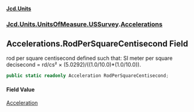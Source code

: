 #### [Jcd.Units](index 'index')
### [Jcd.Units.UnitsOfMeasure.USSurvey](Jcd.Units.UnitsOfMeasure.USSurvey 'Jcd.Units.UnitsOfMeasure.USSurvey').[Accelerations](Accelerations 'Jcd.Units.UnitsOfMeasure.USSurvey.Accelerations')

## Accelerations.RodPerSquareCentisecond Field

rod per square centisecond defined such that: SI meter per square decisecond = rd/cs² ×
(5.0292)/((1.0/10.0)*(1.0/10.0)).

```csharp
public static readonly Acceleration RodPerSquareCentisecond;
```

#### Field Value
[Acceleration](Acceleration 'Jcd.Units.UnitTypes.Acceleration')